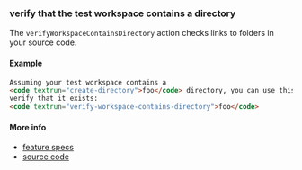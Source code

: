 ### verify that the test workspace contains a directory

The `verifyWorkspaceContainsDirectory` action checks links to folders in your
source code.

#### Example

<a textrun="run-markdown-in-textrun">

```markdown
Assuming your test workspace contains a
<code textrun="create-directory">foo</code> directory, you can use this code to
verify that it exists:
<code textrun="verify-workspace-contains-directory">foo</code>
```

</a>

#### More info

- [feature specs](../../text-runner/features/actions/built-in/verify-workspace-contains-directory/verify-workspace-contains-directory.feature)
- [source code](../../text-runner/src/actions/built-in/verify-workspace-contains-directory.ts)
